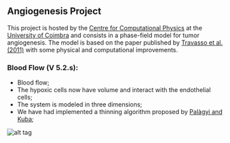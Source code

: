 ## Angiogenesis Project
This project is hosted by the [Centre for Computational Physics](http://condmat.lca.uc.pt/) at the [University of Coimbra](www.uc.pt) 
and consists in a phase-field model for tumor angiogenesis. The model is based on the paper published by
[Travasso et al. (2011)](http://journals.plos.org/plosone/article?id=10.1371/journal.pone.0019989) with some physical and computational improvements.

### Blood Flow (V 5.2.s):
- Blood flow;
- The hypoxic cells now have volume and interact with the endothelial cells;
- The system is modeled in three dimensions;
- We have had implemented a thinning algorithm proposed by [Palàgyi and Kuba](http://www.sciencedirect.com/science/article/pii/S0167865598000312);



![alt tag](https://i0.wp.com/moreirasm.files.wordpress.com/2015/05/vessels.gif?w=450)
